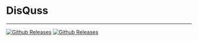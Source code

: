 # DisQuss
---------
[![Github Releases](https://img.shields.io/badge/version-0.0.2-blue.svg)]() [![Github Releases](https://img.shields.io/badge/site-quenti77.github.io-red.svg)]()
